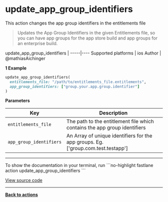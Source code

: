 # update_app_group_identifiers


This action changes the app group identifiers in the entitlements file




> Updates the App Group Identifiers in the given Entitlements file, so you can have app groups for the app store build and app groups for an enterprise build.


update_app_group_identifiers |
-----|----
Supported platforms | ios
Author | @mathiasAichinger



**1 Example**

```ruby
update_app_group_identifiers(
  entitlements_file: "/path/to/entitlements_file.entitlements",
  app_group_identifiers: ["group.your.app.group.identifier"]
)
```





**Parameters**

Key | Description
----|------------
  `entitlements_file` | The path to the entitlement file which contains the app group identifiers
  `app_group_identifiers` | An Array of unique identifiers for the app groups. Eg. ['group.com.test.testapp']




<hr />
To show the documentation in your terminal, run
```no-highlight
fastlane action update_app_group_identifiers
```

<a href="https://github.com/fastlane/fastlane/blob/master/fastlane/lib/fastlane/actions/update_app_group_identifiers.rb" target="_blank">View source code</a>

<hr />

<a href="/actions"><b>Back to actions</b></a>
